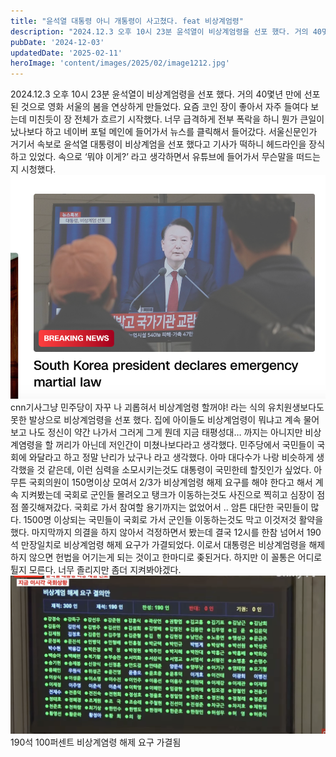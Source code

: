 ```yaml
---
title: "윤석열 대통령 아니 개통령이 사고쳤다. feat 비상계엄령"
description: "2024.12.3 오후 10시 23분 윤석열이 비상계엄령을 선포 했다. 거의 40몇년 만에 선포된 것으로 영화 서울의 봄을 연상하게 만들었다. 요즘 코인 장이 좋아서 자주 들여다 보는데 미친듯이 장 전체가 흐르기 시작했다. 너무 급격하게 전부 폭락을 하니 뭔가 큰일이 났나보다 하고 네이..."
pubDate: '2024-12-03'
updatedDate: '2025-02-11'
heroImage: 'content/images/2025/02/image1212.jpg'
---
```


2024.12.3 오후 10시 23분 윤석열이 비상계엄령을 선포 했다. 거의 40몇년 만에 선포된 것으로 영화 서울의 봄을 연상하게 만들었다. 요즘 코인 장이 좋아서 자주 들여다 보는데 미친듯이 장 전체가 흐르기 시작했다. 너무 급격하게 전부 폭락을 하니 뭔가 큰일이 났나보다 하고 네이버 포털 메인에 들어가서 뉴스를 클릭해서 들어갔다. 서울신문인가 거기서 속보로 윤석열 대통령이 비상계엄을 선포 했다고 기사가 떡하니 헤드라인을 장식하고 있었다. 속으로 ‘뭐야 이게?’ 라고 생각하면서 유튜브에 들어가서 무슨말을 떠드는지 시청했다.
![cnn기사](content/images/2024/12/-----------2024-12-03------11.57.22.png)cnn기사그냥 민주당이 자꾸 나 괴롭혀서 비상계엄령 할꺼야! 라는 식의 유치원생보다도 못한 발상으로 비상계엄령을 선포 했다. 집에 아이들도 비상계엄령이 뭐냐고 계속 물어보고 나도 정신이 약간 나가서 그러게 그게 뭔데 지금 태평성대… 까지는 아니지만 비상계염령을 할 꺼리가 아닌데 저인간이 미쳤나보다라고 생각했다. 민주당에서 국민들이 국회에 와달라고 하고 정말 난리가 났구나 라고 생각했다. 아마 대다수가 나랑 비슷하게 생각했을 것 같은데, 이런 심력을 소모시키는것도 대통령이 국민한테 할짓인가 싶었다.
아무튼 국회의원이 150명이상 모여서 2/3가 비상계엄령 해제 요구를 해야 한다고 해서 계속 지켜봤는데 국회로 군인들 몰려오고 탱크가 이동하는것도 사진으로 찍히고 심장이 점점 쫄깃해져갔다. 국회로 가서 참여할 용기까지는 없었어서 .. 암튼 대단한 국민들이 많다. 1500명 이상되는 국민들이 국회로 가서 군인들 이동하는것도 막고 이것저것 활약을 했다.
마지막까지 의결을 하지 않아서 걱정하면서 봤는데 결국 12시를 한참 넘어서 190석 만장일치로 비상계엄령 해제 요구가 가결되었다. 이로서 대통령은 비상계엄령을 해제 하지 않으면 헌법을 어기는게 되는 것이고 한마디로 좆된거다. 하지만 이 꼴통은 어디로 튈지 모른다. 너무 졸리지만 좀더 지켜봐야겠다.
![190석 100퍼센트 비상계염령 해제 요구 가결됨](content/images/2024/12/DraggedImage.png)190석 100퍼센트 비상계염령 해제 요구 가결됨